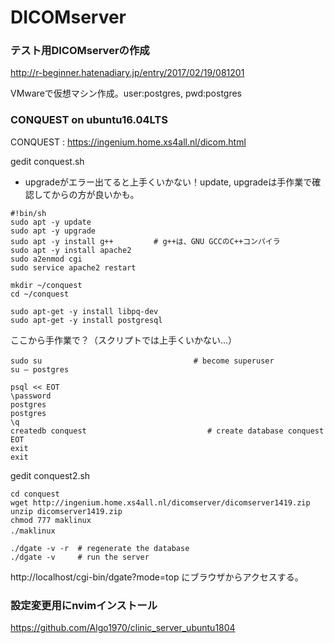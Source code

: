 # DICOMserver

### テスト用DICOMserverの作成

http://r-beginner.hatenadiary.jp/entry/2017/02/19/081201

VMwareで仮想マシン作成。user:postgres, pwd:postgres

### CONQUEST on ubuntu16.04LTS

CONQUEST : https://ingenium.home.xs4all.nl/dicom.html

gedit conquest.sh  
* upgradeがエラー出てると上手くいかない！update, upgradeは手作業で確認してからの方が良いかも。
```
#!bin/sh
sudo apt -y update
sudo apt -y upgrade
sudo apt -y install g++         # g++は、GNU GCCのC++コンパイラ
sudo apt -y install apache2 
sudo a2enmod cgi
sudo service apache2 restart

mkdir ~/conquest
cd ~/conquest

sudo apt-get -y install libpq-dev 
sudo apt-get -y install postgresql
```
ここから手作業で？（スクリプトでは上手くいかない…）
```
sudo su 　　　　　　　　　　　　　　　　   　　# become superuser 
su – postgres 

psql << EOT
\password 
postgres 
postgres 
\q 
createdb conquest                           # create database conquest                                 
EOT
exit 
exit
```

gedit conquest2.sh
```
cd conquest
wget http://ingenium.home.xs4all.nl/dicomserver/dicomserver1419.zip
unzip dicomserver1419.zip
chmod 777 maklinux
./maklinux　

./dgate -v -r  # regenerate the database 
./dgate -v     # run the server 
```

http://localhost/cgi-bin/dgate?mode=top にブラウザからアクセスする。

### 設定変更用にnvimインストール

https://github.com/Algo1970/clinic_server_ubuntu1804


